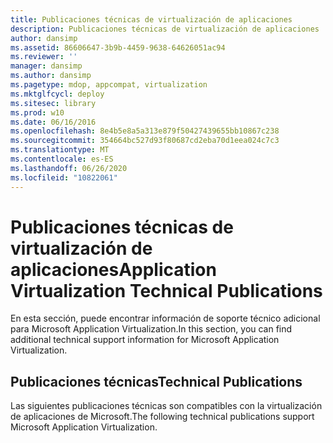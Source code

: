 ```yaml
---
title: Publicaciones técnicas de virtualización de aplicaciones
description: Publicaciones técnicas de virtualización de aplicaciones
author: dansimp
ms.assetid: 86606647-3b9b-4459-9638-64626051ac94
ms.reviewer: ''
manager: dansimp
ms.author: dansimp
ms.pagetype: mdop, appcompat, virtualization
ms.mktglfcycl: deploy
ms.sitesec: library
ms.prod: w10
ms.date: 06/16/2016
ms.openlocfilehash: 8e4b5e8a5a313e879f50427439655bb10867c238
ms.sourcegitcommit: 354664bc527d93f80687cd2eba70d1eea024c7c3
ms.translationtype: MT
ms.contentlocale: es-ES
ms.lasthandoff: 06/26/2020
ms.locfileid: "10822061"
---
```

# <span data-ttu-id="64e40-103">Publicaciones técnicas de virtualización de aplicaciones</span><span class="sxs-lookup"><span data-stu-id="64e40-103">Application Virtualization Technical Publications</span></span>


<span data-ttu-id="64e40-104">En esta sección, puede encontrar información de soporte técnico adicional para Microsoft Application Virtualization.</span><span class="sxs-lookup"><span data-stu-id="64e40-104">In this section, you can find additional technical support information for Microsoft Application Virtualization.</span></span>

## <span data-ttu-id="64e40-105">Publicaciones técnicas</span><span class="sxs-lookup"><span data-stu-id="64e40-105">Technical Publications</span></span>


<span data-ttu-id="64e40-106">Las siguientes publicaciones técnicas son compatibles con la virtualización de aplicaciones de Microsoft.</span><span class="sxs-lookup"><span data-stu-id="64e40-106">The following technical publications support Microsoft Application Virtualization.</span></span>

 

 






